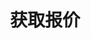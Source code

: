 ---
home: true
title: 获取报价 
icon: home
heroText: ''
tagline:   
copyright: false
footer: © 2025 探芯测试 ｜微信：abcm-888 ｜ 电话：182-0118-1983 友情链接： <a href="https://www.ccf.org.cn/">中国计算机学会</a>｜ <a href="https://www.semi.ac.cn/">中国科学院半导体研究所</a>｜<a href="https://www.gitlink.org.cn/zone/OSchip">开源芯片社区</a> | Copyright © 2019-present HQSIM
---